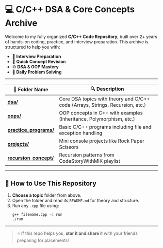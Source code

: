# 💻 C/C++ DSA & Core Concepts Archive

Welcome to my fully organized **C/C++ Code Repository**, built over 2+ years of hands-on coding, practice, and interview preparation. This archive is structured to help you with:

- 📌 **Interview Preparation**
- 🧠 **Quick Concept Revision**
- ⚙️ **DSA & OOP Mastery**
- 🔁 **Daily Problem Solving**

---

| 📁 Folder Name | 🔍 Description |
|--------------------|----------------|
| [**dsa/**](https://github.com/divyanshdj/Cpp-Programs/tree/main/DSA#readme) | Core DSA topics with theory and C/C++ code (Arrays, Strings, Recursion, etc.) |
| [**oops/**](./oops/) | OOP concepts in C++ with examples (Inheritance, Polymorphism, etc.) |
| [**practice_programs/**](./practice_programs/) | Basic C/C++ programs including file and exception handling |
| [**projects/**](./projects/) | Mini console projects like Rock Paper Scissors |
| [**recursion_concept/**](./recursion_concept/) | Recursion patterns from CodeStoryWithMIK playlist |

---

## 🚀 How to Use This Repository

1. **Choose a topic** folder from above.
2. Open the folder and read its `README.md` for theory and structure.
3. Run any `.cpp` file using:
   ```bash
   g++ filename.cpp -o run
   ./run
---

> ⭐ If this repo helps you, **star it and share** it with your friends preparing for placements!
